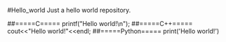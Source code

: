 #Hello_world
Just a hello world repository.

##=====C=====
printf("Hello world!\n");
##=====C++=====
cout<<"Hello world!"<<endl;
##=====Python=====
print('Hello world!')
